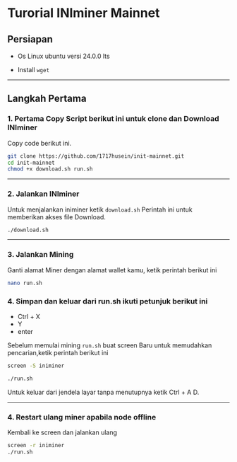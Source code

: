 # Turorial INIminer Mainnet

## Persiapan
- Os Linux ubuntu versi 24.0.0 lts

- Install `wget` 

---

## Langkah Pertama

### 1. Pertama Copy Script berikut ini untuk clone dan Download INIminer
Copy code berikut ini.
```bash
git clone https://github.com/1717husein/init-mainnet.git
cd init-mainnet
chmod +x download.sh run.sh
```

---

### 2. Jalankan INIminer

Untuk menjalankan iniminer ketik `download.sh` Perintah ini untuk memberikan akses file Download.

```bash
./download.sh
```

---

### 3. Jalankan Mining

Ganti alamat Miner dengan alamat wallet kamu, ketik perintah berikut ini
```bash
nano run.sh
```
### 4. Simpan dan keluar dari run.sh ikuti petunjuk berikut ini

- Ctrl + X
- Y
- enter

Sebelum memulai mining `run.sh` buat screen Baru untuk memudahkan pencarian,ketik perintah berikut ini

```bash
screen -S iniminer
```

```bash
./run.sh
```

Untuk keluar dari jendela layar tanpa menutupnya ketik Ctrl + A D.

---

### 4. Restart ulang miner apabila node offline
Kembali ke screen dan jalankan ulang
```bash
screen -r iniminer
./run.sh
```

